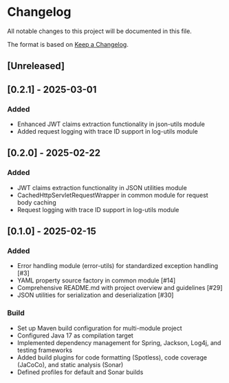 # Changelog

All notable changes to this project will be documented in this file.

The format is based on [Keep a Changelog](https://keepachangelog.com/en/1.0.0/).

## [Unreleased]

## [0.2.1] - 2025-03-01

### Added
- Enhanced JWT claims extraction functionality in json-utils module
- Added request logging with trace ID support in log-utils module

## [0.2.0] - 2025-02-22

### Added
- JWT claims extraction functionality in JSON utilities module
- CachedHttpServletRequestWrapper in common module for request body caching
- Request logging with trace ID support in log-utils module

## [0.1.0] - 2025-02-15

### Added
- Error handling module (error-utils) for standardized exception handling [#3]
- YAML property source factory in common module [#14]
- Comprehensive README.md with project overview and guidelines [#29]
- JSON utilities for serialization and deserialization [#30]

### Build
- Set up Maven build configuration for multi-module project
- Configured Java 17 as compilation target
- Implemented dependency management for Spring, Jackson, Log4j, and testing frameworks
- Added build plugins for code formatting (Spotless), code coverage (JaCoCo), and static analysis (Sonar)
- Defined profiles for default and Sonar builds